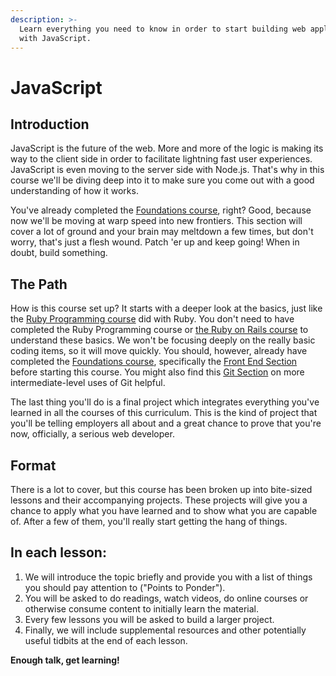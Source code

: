 ```yaml
---
description: >-
  Learn everything you need to know in order to start building web applications
  with JavaScript.
---
```


# JavaScript

## Introduction

JavaScript is the future of the web. More and more of the logic is making its way to the client side in order to facilitate lightning fast user experiences. JavaScript is even moving to the server side with Node.js. That's why in this course we'll be diving deep into it to make sure you come out with a good understanding of how it works.

You've already completed the [Foundations course](https://github.com/wbnns/learnhowtocode/tree/af8a9f1f207c0f8d8314178bf5d98e3968f9c756/courses/foundations/README.md#section-the-front-end), right? Good, because now we'll be moving at warp speed into new frontiers. This section will cover a lot of ground and your brain may meltdown a few times, but don't worry, that's just a flesh wound. Patch 'er up and keep going! When in doubt, build something.

## The Path

How is this course set up? It starts with a deeper look at the basics, just like the [Ruby Programming course](https://github.com/wbnns/learnhowtocode/tree/af8a9f1f207c0f8d8314178bf5d98e3968f9c756/courses/ruby-programming/README.md) did with Ruby. You don't need to have completed the Ruby Programming course or [the Ruby on Rails course](https://github.com/wbnns/learnhowtocode/tree/af8a9f1f207c0f8d8314178bf5d98e3968f9c756/courses/ruby-on-rails/README.md) to understand these basics. We won't be focusing deeply on the really basic coding items, so it will move quickly. You should, however, already have completed the [Foundations course](https://github.com/wbnns/learnhowtocode/tree/af8a9f1f207c0f8d8314178bf5d98e3968f9c756/courses/foundations/README.md), specifically the [Front End Section](https://github.com/wbnns/learnhowtocode/tree/af8a9f1f207c0f8d8314178bf5d98e3968f9c756/courses/foundations/README.md#the-front-end) before starting this course. You might also find this [Git Section](https://www.learnhowtocodebook.com/deep-dives/ruby/git) on more intermediate-level uses of Git helpful.

The last thing you'll do is a final project which integrates everything you've learned in all the courses of this curriculum. This is the kind of project that you'll be telling employers all about and a great chance to prove that you're now, officially, a serious web developer.

## Format

There is a lot to cover, but this course has been broken up into bite-sized lessons and their accompanying projects. These projects will give you a chance to apply what you have learned and to show what you are capable of. After a few of them, you'll really start getting the hang of things.

## In each lesson:

1. We will introduce the topic briefly and provide you with a list of things you should pay attention to \("Points to Ponder"\).
2. You will be asked to do readings, watch videos, do online courses or otherwise consume content to initially learn the material.
3. Every few lessons you will be asked to build a larger project.
4. Finally, we will include supplemental resources and other potentially useful tidbits at the end of each lesson.

**Enough talk, get learning!**

